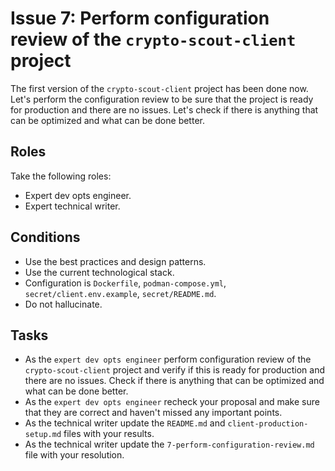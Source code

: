 # Issue 7: Perform configuration review of the `crypto-scout-client` project

The first version of the `crypto-scout-client` project has been done now. Let's perform the configuration review to be
sure that the project is ready for production and there are no issues. Let's check if there is anything that can be
optimized and what can be done better.

## Roles

Take the following roles:

- Expert dev opts engineer.
- Expert technical writer.

## Conditions

- Use the best practices and design patterns.
- Use the current technological stack.
- Configuration is `Dockerfile`, `podman-compose.yml`, `secret/client.env.example`, `secret/README.md`.
- Do not hallucinate.

## Tasks

- As the `expert dev opts engineer` perform configuration review of the `crypto-scout-client` project and verify if this
  is ready for production and there are no issues. Check if there is anything that can be optimized and what can be done
  better.
- As the `expert dev opts engineer` recheck your proposal and make sure that they are correct and haven't missed any
  important points.
- As the technical writer update the `README.md` and `client-production-setup.md` files with your results.
- As the technical writer update the `7-perform-configuration-review.md` file with your resolution.